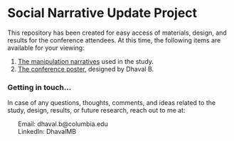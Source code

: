 # Social Narrative Update Project

This repository has been created for easy access of materials, design, and results for the conference attendees. At this time, the following items are available for your viewing:
1. [The manipulation narratives](https://github.com/dhavalmb/social_narrative_update_project/blob/main/Materials/SNUP_Narratives.pdf) used in the study.
2. [The conference poster](https://github.com/dhavalmb/social_narrative_update_project/blob/main/Materials/SNUP_Poster_2025.pdf), designed by Dhaval B.

### Getting in touch...
In case of any questions, thoughts, comments, and ideas related to the study, design, results, or future research, reach out to me at:
<ul>
<li style="list-style-type: none;">Email: <a href="mailto:dhaval.b@columbia.edu" style="text-decoration:none">dhaval.b@columbia.edu</a></li>
<li style="list-style-type: none;">LinkedIn: <a href="https://www.linkedin.com/in/dhavalmb/" style="text-decoration:none">DhavalMB</a></li>
</ul>